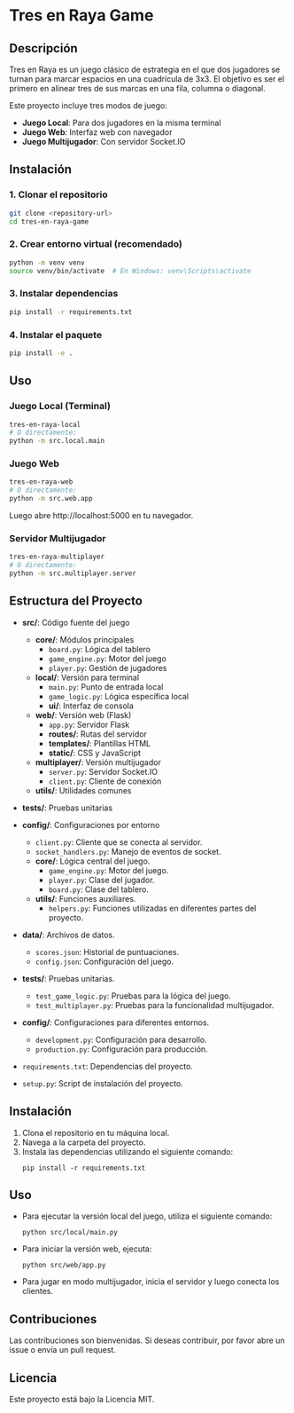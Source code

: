 # Tres en Raya Game

## Descripción
Tres en Raya es un juego clásico de estrategia en el que dos jugadores se turnan para marcar espacios en una cuadrícula de 3x3. El objetivo es ser el primero en alinear tres de sus marcas en una fila, columna o diagonal.

Este proyecto incluye tres modos de juego:
- **Juego Local**: Para dos jugadores en la misma terminal
- **Juego Web**: Interfaz web con navegador
- **Juego Multijugador**: Con servidor Socket.IO

## Instalación

### 1. Clonar el repositorio
```bash
git clone <repository-url>
cd tres-en-raya-game
```

### 2. Crear entorno virtual (recomendado)
```bash
python -m venv venv
source venv/bin/activate  # En Windows: venv\Scripts\activate
```

### 3. Instalar dependencias
```bash
pip install -r requirements.txt
```

### 4. Instalar el paquete
```bash
pip install -e .
```

## Uso

### Juego Local (Terminal)
```bash
tres-en-raya-local
# O directamente:
python -m src.local.main
```

### Juego Web
```bash
tres-en-raya-web
# O directamente:
python -m src.web.app
```
Luego abre http://localhost:5000 en tu navegador.

### Servidor Multijugador
```bash
tres-en-raya-multiplayer
# O directamente:
python -m src.multiplayer.server
```

## Estructura del Proyecto

- **src/**: Código fuente del juego
  - **core/**: Módulos principales
    - `board.py`: Lógica del tablero
    - `game_engine.py`: Motor del juego
    - `player.py`: Gestión de jugadores
  - **local/**: Versión para terminal
    - `main.py`: Punto de entrada local
    - `game_logic.py`: Lógica específica local
    - **ui/**: Interfaz de consola
  - **web/**: Versión web (Flask)
    - `app.py`: Servidor Flask
    - **routes/**: Rutas del servidor
    - **templates/**: Plantillas HTML
    - **static/**: CSS y JavaScript
  - **multiplayer/**: Versión multijugador
    - `server.py`: Servidor Socket.IO
    - `client.py`: Cliente de conexión
  - **utils/**: Utilidades comunes
- **tests/**: Pruebas unitarias
- **config/**: Configuraciones por entorno
    - `client.py`: Cliente que se conecta al servidor.
    - `socket_handlers.py`: Manejo de eventos de socket.
  - **core/**: Lógica central del juego.
    - `game_engine.py`: Motor del juego.
    - `player.py`: Clase del jugador.
    - `board.py`: Clase del tablero.
  - **utils/**: Funciones auxiliares.
    - `helpers.py`: Funciones utilizadas en diferentes partes del proyecto.

- **data/**: Archivos de datos.
  - `scores.json`: Historial de puntuaciones.
  - `config.json`: Configuración del juego.

- **tests/**: Pruebas unitarias.
  - `test_game_logic.py`: Pruebas para la lógica del juego.
  - `test_multiplayer.py`: Pruebas para la funcionalidad multijugador.

- **config/**: Configuraciones para diferentes entornos.
  - `development.py`: Configuración para desarrollo.
  - `production.py`: Configuración para producción.

- `requirements.txt`: Dependencias del proyecto.

- `setup.py`: Script de instalación del proyecto.

## Instalación
1. Clona el repositorio en tu máquina local.
2. Navega a la carpeta del proyecto.
3. Instala las dependencias utilizando el siguiente comando:
   ```
   pip install -r requirements.txt
   ```

## Uso
- Para ejecutar la versión local del juego, utiliza el siguiente comando:
  ```
  python src/local/main.py
  ```
- Para iniciar la versión web, ejecuta:
  ```
  python src/web/app.py
  ```
- Para jugar en modo multijugador, inicia el servidor y luego conecta los clientes.

## Contribuciones
Las contribuciones son bienvenidas. Si deseas contribuir, por favor abre un issue o envía un pull request.

## Licencia
Este proyecto está bajo la Licencia MIT.